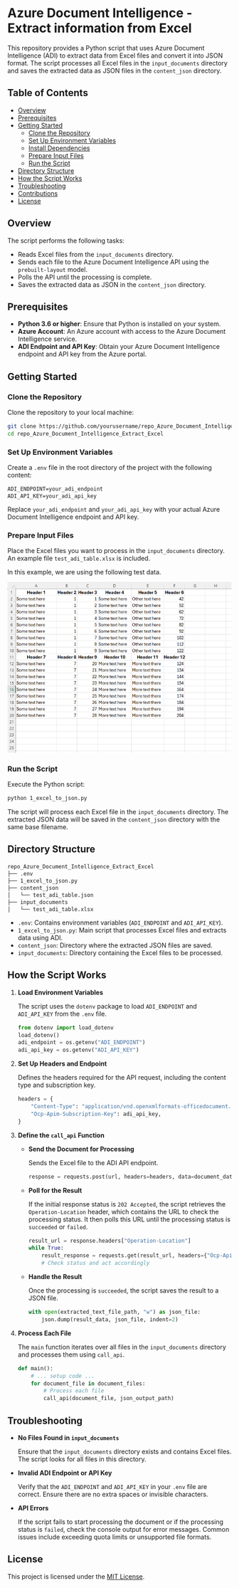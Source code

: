 # Azure Document Intelligence - Extract information from Excel
   
This repository provides a Python script that uses Azure Document Intelligence (ADI) to extract data from Excel files and convert it into JSON format. The script processes all Excel files in the `input_documents` directory and saves the extracted data as JSON files in the `content_json` directory.  
   
## Table of Contents  
   
- [Overview](#overview)  
- [Prerequisites](#prerequisites)  
- [Getting Started](#getting-started)  
  - [Clone the Repository](#clone-the-repository)  
  - [Set Up Environment Variables](#set-up-environment-variables)  
  - [Install Dependencies](#install-dependencies)  
  - [Prepare Input Files](#prepare-input-files)  
  - [Run the Script](#run-the-script)  
- [Directory Structure](#directory-structure)  
- [How the Script Works](#how-the-script-works)  
- [Troubleshooting](#troubleshooting)  
- [Contributions](#contributions)  
- [License](#license)  
   
## Overview  
   
The script performs the following tasks:  
   
- Reads Excel files from the `input_documents` directory.  
- Sends each file to the Azure Document Intelligence API using the `prebuilt-layout` model.  
- Polls the API until the processing is complete.  
- Saves the extracted data as JSON in the `content_json` directory.  
   
## Prerequisites  
   
- **Python 3.6 or higher**: Ensure that Python is installed on your system.  
- **Azure Account**: An Azure account with access to the Azure Document Intelligence service.  
- **ADI Endpoint and API Key**: Obtain your Azure Document Intelligence endpoint and API key from the Azure portal.  
   
## Getting Started  
   
### Clone the Repository  
   
Clone the repository to your local machine:  
   
```bash  
git clone https://github.com/yourusername/repo_Azure_Document_Intelligence_Extract_Excel.git  
cd repo_Azure_Document_Intelligence_Extract_Excel  
```  
   
### Set Up Environment Variables  
   
Create a `.env` file in the root directory of the project with the following content:  
   
```dotenv  
ADI_ENDPOINT=your_adi_endpoint  
ADI_API_KEY=your_adi_api_key  
```  
   
Replace `your_adi_endpoint` and `your_adi_api_key` with your actual Azure Document Intelligence endpoint and API key. 
   
### Prepare Input Files  
   
Place the Excel files you want to process in the `input_documents` directory. An example file `test_adi_table.xlsx` is included.  

In this example, we are using the following test data.

![Example Table Data](table_image.png "Table Data")
   
### Run the Script  
   
Execute the Python script:  
   
```bash  
python 1_excel_to_json.py  
```  
   
The script will process each Excel file in the `input_documents` directory. The extracted JSON data will be saved in the `content_json` directory with the same base filename.  
   
## Directory Structure  
   
```  
repo_Azure_Document_Intelligence_Extract_Excel  
├── .env  
├── 1_excel_to_json.py  
├── content_json  
│   └── test_adi_table.json  
├── input_documents  
│   └── test_adi_table.xlsx  
```  
   
- `.env`: Contains environment variables (`ADI_ENDPOINT` and `ADI_API_KEY`).  
- `1_excel_to_json.py`: Main script that processes Excel files and extracts data using ADI.  
- `content_json`: Directory where the extracted JSON files are saved.  
- `input_documents`: Directory containing the Excel files to be processed.  
   
## How the Script Works  
   
1. **Load Environment Variables**  
  
   The script uses the `dotenv` package to load `ADI_ENDPOINT` and `ADI_API_KEY` from the `.env` file.  
  
   ```python  
   from dotenv import load_dotenv  
   load_dotenv()  
   adi_endpoint = os.getenv("ADI_ENDPOINT")  
   adi_api_key = os.getenv("ADI_API_KEY")  
   ```  
   
2. **Set Up Headers and Endpoint**  
  
   Defines the headers required for the API request, including the content type and subscription key.  
  
   ```python  
   headers = {  
       "Content-Type": "application/vnd.openxmlformats-officedocument.spreadsheetml.sheet",  
       "Ocp-Apim-Subscription-Key": adi_api_key,  
   }  
   ```  
   
3. **Define the `call_api` Function**  
  
   - **Send the Document for Processing**  
  
     Sends the Excel file to the ADI API endpoint.  
  
     ```python  
     response = requests.post(url, headers=headers, data=document_data)  
     ```  
  
   - **Poll for the Result**  
  
     If the initial response status is `202 Accepted`, the script retrieves the `Operation-Location` header, which contains the URL to check the processing status. It then polls this URL until the processing status is `succeeded` or `failed`.  
  
     ```python  
     result_url = response.headers["Operation-Location"]  
     while True:  
         result_response = requests.get(result_url, headers={"Ocp-Apim-Subscription-Key": adi_api_key})  
         # Check status and act accordingly  
     ```  
  
   - **Handle the Result**  
  
     Once the processing is `succeeded`, the script saves the result to a JSON file.  
  
     ```python  
     with open(extracted_text_file_path, "w") as json_file:  
         json.dump(result_data, json_file, indent=2)  
     ```  
   
4. **Process Each File**  
  
   The `main` function iterates over all files in the `input_documents` directory and processes them using `call_api`.  
  
   ```python  
   def main():  
       # ... setup code ...  
       for document_file in document_files:  
           # Process each file  
           call_api(document_file, json_output_path)  
   ```  
   
## Troubleshooting  
   
- **No Files Found in `input_documents`**  
  
  Ensure that the `input_documents` directory exists and contains Excel files. The script looks for all files in this directory.  
   
- **Invalid ADI Endpoint or API Key**  
  
  Verify that the `ADI_ENDPOINT` and `ADI_API_KEY` in your `.env` file are correct. Ensure there are no extra spaces or invisible characters.  
   
- **API Errors**  
  
  If the script fails to start processing the document or if the processing status is `failed`, check the console output for error messages. Common issues include exceeding quota limits or unsupported file formats.  
   

   
## License  
   
This project is licensed under the [MIT License](LICENSE).  
   
